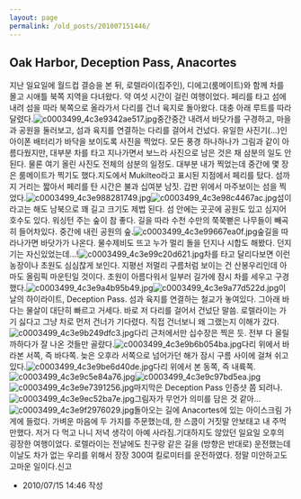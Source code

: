 ```yaml
---
layout: page
permalink: /old_posts/201007151446/
---
```


## Oak Harbor, Deception Pass, Anacortes


지난 일요일에 월드컵 결승을 본 뒤, 로렐라이(집주인), 디에고(룸메이트)와 함께 차를 몰고 시애틀 북쪽 지역을 다녀왔다. 약 여섯 시간이 걸린 여행이었다. 페리를 타고 섬에 내려 섬을 따라 북쪽으로 올라가서 다리를 건너 육지로 돌아왔다. 대충 아래 루트를 따라 달렸다.![c0003499_4c3e9342ae517.jpg](201007151446/c0003499_4c3e9342ae517.jpg)중간중간 내려서 바닷가를 구경하고, 마을과 공원을 둘러보고, 섬과 육지를 연결하는 다리를 걸어서 건넜다. 유일한 사진기(...)인 아이폰 배터리가 바닥을 보이도록 사진을 찍었다. 모든 풍경 하나하나가 그림과 같이 아름다웠지만, 대부분 차를 타고 지나가면서 보느라 사진으로 남은 것은 채 삼분의 일도 안된다. 물론 여기 올린 사진도 전체의 삼분의 일정도. 대부분 내가 찍었는데 중간에 몇 장은 룸메이트가 찍기도 했다.지도에서 Mukilteo라고 표시된 지점에서 페리를 탔다. 섬까지 거리는 짧아서 페리를 탄 시간은 불과 십여분 남짓. 갑판 위에서 마주보이는 섬을 찍었다.![c0003499_4c3e988281749.jpg](201007151446/c0003499_4c3e988281749.jpg)![c0003499_4c3e98c4467ac.jpg](201007151446/c0003499_4c3e98c4467ac.jpg)섬이라고는 해도 남북으로 꽤 길고 크기도 제법 된다. 섬 안에는 곳곳에 공원도 있고 심지어 호수도 있다. 워싱턴 주는 숲이 참 좋다. 길을 따라 수천 수만의 쭉쭉뻗은 나무들이 빼곡히 들어차있다. 중간에 내린 공원의 숲.![c0003499_4c3e99667ea0f.jpg](201007151446/c0003499_4c3e99667ea0f.jpg)숲길을 따라나가면 바닷가가 나온다. 물수제비도 뜨고 누가 멀리 돌을 던지나 시합도 해봤다. 던지기는 자신있었는데...!![c0003499_4c3e99c20d621.jpg](201007151446/c0003499_4c3e99c20d621.jpg)차를 타고 달리다보면 이런 농장이나 초원도 심심찮게 보인다. 지평선 저멀리 구름처럼 보이는 건 산봉우리인데 아마도 올림픽 마운틴일 것이다. 초원이 아름다워서 일부러 길가에 잠시 차를 세우고 구경했다.![c0003499_4c3e9a4b95b49.jpg](201007151446/c0003499_4c3e9a4b95b49.jpg)![c0003499_4c3e9a77d522d.jpg](201007151446/c0003499_4c3e9a77d522d.jpg)이날의 하이라이트, Deception Pass. 섬과 육지를 연결하는 철교가 놓여있다. 그아래 바다는 물살이 대단히 빠르고 거세다. 바로 저 다리를 걸어서 건넜단 말씀. 로렐라이는 가기 싫다고 그냥 차로 먼저 건너가 기다렸다. 직접 건너보니 왜 그랬는지 이해가 갔다.![c0003499_4c3e9b249dfc3.jpg](201007151446/c0003499_4c3e9b249dfc3.jpg)다리 근처에서만 십수장은 찍은 듯. 전부 다 올릴까하다가 잘 나온 것들만 골랐다.![c0003499_4c3e9b6b054ba.jpg](201007151446/c0003499_4c3e9b6b054ba.jpg)다리 위에서 바라본 서쪽, 즉 바다쪽. 늦은 오후라 서쪽으로 넘어가던 해가 잠시 구름 사이에 걸쳐 쉬고 있다.![c0003499_4c3e9be6d40de.jpg](201007151446/c0003499_4c3e9be6d40de.jpg)다리 위에서 본 동쪽, 즉 내륙쪽.![c0003499_4c3e9c5e84a76.jpg](201007151446/c0003499_4c3e9c5e84a76.jpg)![c0003499_4c3e9c97bd5ea.jpg](201007151446/c0003499_4c3e9c97bd5ea.jpg)![c0003499_4c3e9e7391256.jpg](201007151446/c0003499_4c3e9e7391256.jpg)마지막은 Deception Pass 인증샷 쯤 되려나.![c0003499_4c3e9ec52ba7e.jpg](201007151446/c0003499_4c3e9ec52ba7e.jpg)그림자가 무언가 의미를 담은 것 같아...![c0003499_4c3e9f2976029.jpg](201007151446/c0003499_4c3e9f2976029.jpg)돌아오는 길에 Anacortes에 있는 아이스크림 가게에 들렀다. 가벼운 마음에 두 가지를 주문했는데, 한 스쿱이 거짓말 안보태고 내 주먹만했다. 저거 다 먹고 나니 저녁 생각이 아예 사라짐.기대하지도 않았던 일요일 오후의 굉장한 여행이었다. 로렐라이는 전날에도 친구랑 같은 길을 (방향은 반대로) 운전했는데 이날도 차가 없는 우리를 위해서 장장 300여 킬로미터를 운전하였다. 정말 미안하고도 고마운 일이다.신고


- 2010/07/15 14:46 작성